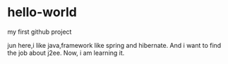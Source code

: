 # hello-world
my first github project

jun here,i like java,framework like spring and hibernate.
And i want to find the job about j2ee.
Now, i am learning it.
